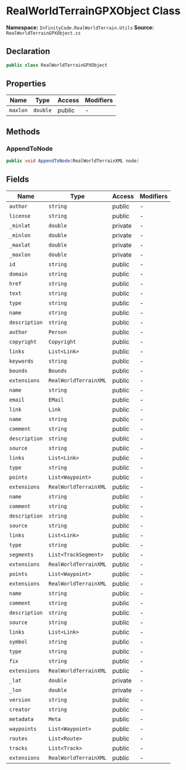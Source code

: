 # RealWorldTerrainGPXObject Class

**Namespace:** `InfinityCode.RealWorldTerrain.Utils`
**Source:** `RealWorldTerrainGPXObject.cs`

## Declaration

```csharp
public class RealWorldTerrainGPXObject
```

## Properties

| Name | Type | Access | Modifiers |
|------|------|--------|-----------|
| `maxlon` | `double` | public | - |

## Methods

### AppendToNode

```csharp
public void AppendToNode(RealWorldTerrainXML node)
```

## Fields

| Name | Type | Access | Modifiers |
|------|------|--------|-----------|
| `author` | `string` | public | - |
| `license` | `string` | public | - |
| `_minlat` | `double` | private | - |
| `_minlon` | `double` | private | - |
| `_maxlat` | `double` | private | - |
| `_maxlon` | `double` | private | - |
| `id` | `string` | public | - |
| `domain` | `string` | public | - |
| `href` | `string` | public | - |
| `text` | `string` | public | - |
| `type` | `string` | public | - |
| `name` | `string` | public | - |
| `description` | `string` | public | - |
| `author` | `Person` | public | - |
| `copyright` | `Copyright` | public | - |
| `links` | `List<Link>` | public | - |
| `keywords` | `string` | public | - |
| `bounds` | `Bounds` | public | - |
| `extensions` | `RealWorldTerrainXML` | public | - |
| `name` | `string` | public | - |
| `email` | `EMail` | public | - |
| `link` | `Link` | public | - |
| `name` | `string` | public | - |
| `comment` | `string` | public | - |
| `description` | `string` | public | - |
| `source` | `string` | public | - |
| `links` | `List<Link>` | public | - |
| `type` | `string` | public | - |
| `points` | `List<Waypoint>` | public | - |
| `extensions` | `RealWorldTerrainXML` | public | - |
| `name` | `string` | public | - |
| `comment` | `string` | public | - |
| `description` | `string` | public | - |
| `source` | `string` | public | - |
| `links` | `List<Link>` | public | - |
| `type` | `string` | public | - |
| `segments` | `List<TrackSegment>` | public | - |
| `extensions` | `RealWorldTerrainXML` | public | - |
| `points` | `List<Waypoint>` | public | - |
| `extensions` | `RealWorldTerrainXML` | public | - |
| `name` | `string` | public | - |
| `comment` | `string` | public | - |
| `description` | `string` | public | - |
| `source` | `string` | public | - |
| `links` | `List<Link>` | public | - |
| `symbol` | `string` | public | - |
| `type` | `string` | public | - |
| `fix` | `string` | public | - |
| `extensions` | `RealWorldTerrainXML` | public | - |
| `_lat` | `double` | private | - |
| `_lon` | `double` | private | - |
| `version` | `string` | public | - |
| `creator` | `string` | public | - |
| `metadata` | `Meta` | public | - |
| `waypoints` | `List<Waypoint>` | public | - |
| `routes` | `List<Route>` | public | - |
| `tracks` | `List<Track>` | public | - |
| `extensions` | `RealWorldTerrainXML` | public | - |

